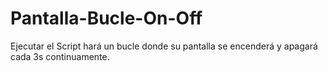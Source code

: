 # Pantalla-Bucle-On-Off

Ejecutar el Script hará un bucle donde su pantalla se encenderá y apagará cada 3s continuamente.

